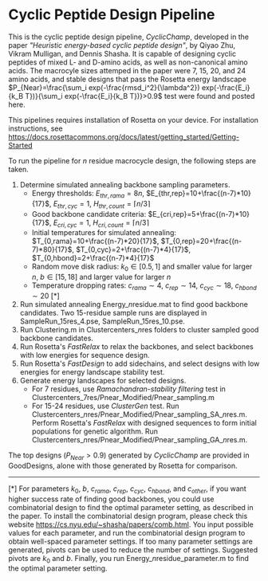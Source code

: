 # Cyclic Peptide Design Pipeline
This is the cyclic peptide design pipeline, _CyclicChamp_, developed in the paper _"Heuristic energy-based cyclic peptide design"_, by Qiyao Zhu, Vikram Mulligan, and Dennis Shasha. It is capable of designing cyclic peptides of mixed L- and D-amino acids, as well as non-canonical amino acids. The macrocyle sizes attemped in the paper were 7, 15, 20, and 24 amino acids, and stable designs that pass the Rosetta energy landscape $P_{Near}=\frac{\sum_i exp(-\frac{rmsd_i^2}{\lambda^2}) exp(-\frac{E_i}{k_B T})}{\sum_i exp(-\frac{E_i}{k_B T})}>0.9$ test were found and posted here.

This pipelines requires installation of Rosetta on your device. For installation instructions, see https://docs.rosettacommons.org/docs/latest/getting_started/Getting-Started

To run the pipeline for _n_ residue macrocycle design, the following steps are taken.
1. Determine simulated annealing backbone sampling parameters.
   - Energy thresholds: $E_{thr,rama}=8n$, $E_{thr,rep}=10+\frac{(n-7)*10}{17}$, $E_{thr,cyc}=1$, $H_{thr,count}=\lceil n/3\rceil$
   - Good backbone candidate criteria: $E_{cri,rep}=5+\frac{(n-7)*10}{17}$, $E_{cri,cyc}=1$, $H_{cri,count}=\lceil n/3\rceil$
   - Initial temperatures for simulated annealing: $T_{0,rama}=10+\frac{(n-7)*20}{17}$, $T_{0,rep}=20+\frac{(n-7)*80}{17}$, $T_{0,cyc}=2+\frac{(n-7)*4}{17}$, $T_{0,hbond}=2+\frac{(n-7)*4}{17}$
   - Random move disk radius: $k_0 \in [0.5,1]$ and smaller value for larger $n$, $b \in [15,18]$ and larger value for larger $n$
   - Temperature dropping rates: $c_{rama} \sim 4$, $c_{rep} \sim 14$, $c_{cyc} \sim 18$, $c_{hbond} \sim 20$ [*]
2. Run simulated annealing Energy_*n*residue.mat to find good backbone candidates. Two 15-residue sample runs are displayed in SampleRun_15res_4.pse, SampleRun_15res_10.pse.
3. Run Clustering.m in Clustercenters_*n*res folders to cluster sampled good backbone candidates.
4. Run Rosetta's _FastRelax_ to relax the backbones, and select backbones with low energies for sequence design.
5. Run Rosetta's _FastDesign_ to add sidechains, and select designs with low energies for energy landscape stability test.
6. Generate energy landscapes for selected designs.
   - For 7 residues, use _Ramachandran-stability filtering_ test in Clustercenters_7res/Pnear_Modified/Pnear_sampling.m
   - For 15-24 residues, use _ClusterGen_ test. Run Clustercenters_*n*res/Pnear_Modified/Pnear_sampling_SA_*n*res.m. Perform Rosetta's _FastRelax_ with designed sequences to form initial populations for genetic algorithm. Run Clustercenters_*n*res/Pnear_Modified/Pnear_sampling_GA_*n*res.m.
  
The top designs ($P_{Near}>0.9$) generated by _CyclicChamp_ are provided in GoodDesigns, alone with those generated by Rosetta for comparison.

---
[\*] For parameters $k_0$, $b$, $c_{rama}$, $c_{rep}$, $c_{cyc}$, $c_{hbond}$, and $c_{other}$, if you want higher success rate of finding good backbones, you could use combinatorial design to find the optimal parameter setting, as described in the paper. To install the combinatorial design program, please check this website https://cs.nyu.edu/~shasha/papers/comb.html. You input possible values for each parameter, and run the combinatorial design program to obtain well-spaced parameter settings. If too many parameter settings are generated, pivots can be used to reduce the number of settings. Suggested pivots are $k_0$ and $b$. Finally, you run Energy_*n*residue_parameter.m to find the optimal parameter setting.
